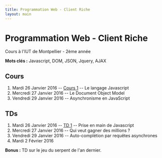 ```yaml
---
title: Programmation Web - Client Riche
layout: main
---
```


# Programmation Web - Client Riche
Cours à l'IUT de Montpellier - 2ème année

**Mots clés :** Javascript, DOM, JSON, Jquery, AJAX

## Cours

1. Mardi 26 Janvier 2016 -- [Cours 1](classes/class1.html) -- Le langage Javascript
2. Mercredi 27 Janvier 2016 -- <!-- [Cours 2](classes/class2.html) -- --> Le Document Object Model
3. Vendredi 29 Janvier 2016 -- <!-- [Cours 3](classes/class3.html) -- --> Asynchronisme en JavaScript

## TDs
1. Mardi 26 Janvier 2016 -- [TD 1](tutorials/tutorial1.html) -- Prise en main de Javascript
2. Mercredi 27 Janvier 2016 -- <!-- [TD 2](tutorials/tutorial2.html) -- --> Qui veut gagner des millions ?
3. Vendredi 29 Janvier 2016 -- <!-- [TD 3](tutorials/tutorial3.html) -- --> Auto-complétion par requêtes asynchrones
4. Mardi 2 Février 2016 <!-- -- Fins des [TD 2](tutorials/tutorial2.html) et [TD 3](tutorials/tutorial3.html) -->

**Bonus :** TD sur le jeu du serpent de l'an dernier<!-- ](tutorials/oldtutorial2.html) -->.
